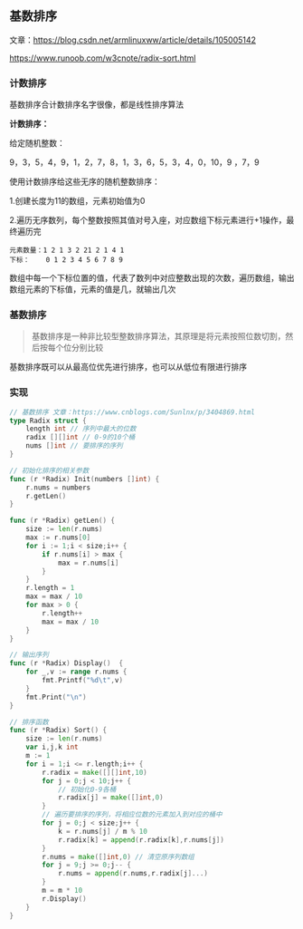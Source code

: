 基数排序
----

文章：https://blog.csdn.net/armlinuxww/article/details/105005142

https://www.runoob.com/w3cnote/radix-sort.html

### 计数排序

基数排序合计数排序名字很像，都是线性排序算法

**计数排序：**

给定随机整数：

9，3，5，4，9，1，2，7，8，1，3，6，5，3，4，0，10，9 ，7，9

使用计数排序给这些无序的随机整数排序：

1.创建长度为11的数组，元素初始值为0

2.遍历无序数列，每个整数按照其值对号入座，对应数组下标元素进行+1操作，最终遍历完

```
元素数量：1 2 1 3 2 21 2 1 4 1
下标：    0 1 2 3 4 5 6 7 8 9
```

数组中每一个下标位置的值，代表了数列中对应整数出现的次数，遍历数组，输出数组元素的下标值，元素的值是几，就输出几次

### 基数排序

> 基数排序是一种非比较型整数排序算法，其原理是将元素按照位数切割，然后按每个位分别比较

基数排序既可以从最高位优先进行排序，也可以从低位有限进行排序

### 实现

```go
// 基数排序 文章：https://www.cnblogs.com/Sunlnx/p/3404869.html
type Radix struct {
	length int // 序列中最大的位数
	radix [][]int // 0-9的10个桶
	nums []int // 要排序的序列
}

// 初始化排序的相关参数
func (r *Radix) Init(numbers []int) {
	r.nums = numbers
	r.getLen()
}

func (r *Radix) getLen() {
	size := len(r.nums)
	max := r.nums[0]
	for i := 1;i < size;i++ {
		if r.nums[i] > max {
			max = r.nums[i]
		}
	}
	r.length = 1
	max = max / 10
	for max > 0 {
		r.length++
		max = max / 10
	}
}

// 输出序列
func (r *Radix) Display()  {
	for _,v := range r.nums {
		fmt.Printf("%d\t",v)
	}
	fmt.Print("\n")
}

// 排序函数
func (r *Radix) Sort() {
	size := len(r.nums)
	var i,j,k int
	m := 1
	for i = 1;i <= r.length;i++ {
		r.radix = make([][]int,10)
		for j = 0;j < 10;j++ {
			// 初始化0-9各桶
			r.radix[j] = make([]int,0)
		}
		// 遍历要排序的序列，将相应位数的元素加入到对应的桶中
		for j = 0;j < size;j++ {
			k = r.nums[j] / m % 10
			r.radix[k] = append(r.radix[k],r.nums[j])
		}
		r.nums = make([]int,0) // 清空原序列数组
		for j = 9;j >= 0;j-- {
			r.nums = append(r.nums,r.radix[j]...)
		}
		m = m * 10
		r.Display()
	}
}
```


